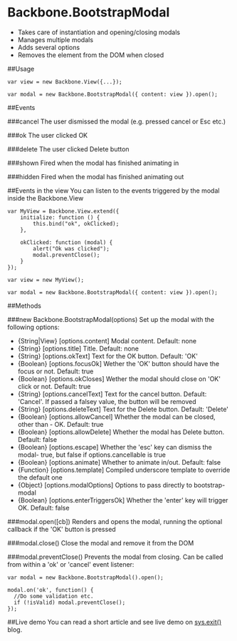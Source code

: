 Backbone.BootstrapModal
=======================

- Takes care of instantiation and opening/closing modals
- Manages multiple modals
- Adds several options
- Removes the element from the DOM when closed



##Usage

    var view = new Backbone.View({...});
  
    var modal = new Backbone.BootstrapModal({ content: view }).open();


##Events

###cancel
The user dismissed the modal (e.g. pressed cancel or Esc etc.)

###ok
The user clicked OK

###delete
The user clicked Delete button

###shown
Fired when the modal has finished animating in

###hidden
Fired when the modal has finished animating out

##Events in the view
You can listen to the events triggered by the modal inside the Backbone.View

    var MyView = Backbone.View.extend({
        initialize: function () {
            this.bind("ok", okClicked);
        },

        okClicked: function (modal) {
            alert("Ok was clicked");
            modal.preventClose();
        }
    });
    
    var view = new MyView();

    var modal = new Backbone.BootstrapModal({ content: view }).open();

##Methods

###new Backbone.BootstrapModal(options)
Set up the modal with the following options:

- {String|View} [options.content] Modal content. Default: none
- {String} [options.title]        Title. Default: none
- {String} [options.okText]       Text for the OK button. Default: 'OK'
- {Boolean} [options.focusOk]     Wether the 'OK' button should have the focus or not. Default: true
- {Boolean} [options.okCloses]    Wether the modal should close on 'OK' click or not. Default: true
- {String} [options.cancelText]   Text for the cancel button. Default: 'Cancel'. If passed a falsey value, the button will be removed
- {String} [options.deleteText]   Text for the Delete button. Default: 'Delete'
- {Boolean} [options.allowCancel] Whether the modal can be closed, other than - OK. Default: true
- {Boolean} [options.allowDelete] Whether the modal has Delete button. Default: false
- {Boolean} [options.escape]      Whether the 'esc' key can dismiss the modal- true, but false if options.cancellable is true
- {Boolean} [options.animate]     Whether to animate in/out. Default: false
- {Function} [options.template]   Compiled underscore template to override the default one
- {Object} [options.modalOptions] Options to pass directly to bootstrap-modal
- {Boolean} [options.enterTriggersOk] Whether the 'enter' key will trigger OK. Default: false

###modal.open([cb])
Renders and opens the modal, running the optional callback if the 'OK' button is pressed


###modal.close()
Close the modal and remove it from the DOM


###modal.preventClose()
Prevents the modal from closing. Can be called from within a 'ok' or 'cancel' event listener:

    var modal = new Backbone.BootstrapModal().open();
  
    modal.on('ok', function() {
      //Do some validation etc.
      if (!isValid) modal.preventClose();
    });

##Live demo
You can read a short article and see live demo on [sys.exit()](http://sys-exit.blogspot.com/2013/08/backbone-bootstrap-modal-example.html) blog.
